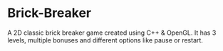 # Brick-Breaker
A 2D classic brick breaker game created using C++ &amp; OpenGL. It has 3 levels, multiple bonuses and different options like pause or restart.
